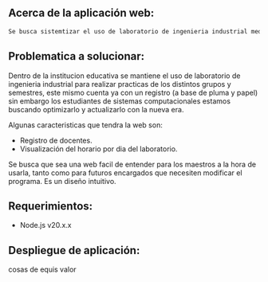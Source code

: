 ## Acerca de la aplicación web:

```bash
Se busca sistemtizar el uso de laboratorio de ingenieria industrial mediante un registro de docentes donde puedan visualizar los horarios en los que se esta y no disponible el laboratorio.
```

## Problematica a solucionar:

Dentro de la institucion educativa se mantiene el uso de laboratorio de ingenieria industrial para realizar practicas de los distintos grupos y semestres, este mismo cuenta ya con un registro (a base de pluma y papel) sin embargo los estudiantes de sistemas computacionales estamos buscando optimizarlo y actualizarlo con la nueva era.

Algunas caracteristicas que tendra la web son:

-   Registro de docentes.
-   Visualización del horario por dia del laboratorio.

Se busca que sea una web facil de entender para los maestros a la hora de usarla, tanto como para futuros encargados que necesiten modificar el programa. Es un diseño intuitivo.

## Requerimientos:

-   Node.js v20.x.x

## Despliegue de aplicación:

cosas de equis valor

